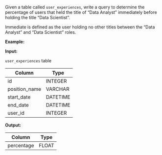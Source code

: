﻿
Given a table called  `user_experiences`, write a query to determine the percentage of users that held the title of “Data Analyst” immediately before holding the title “Data Scientist”.

Immediate is defined as the user holding no other titles between the “Data Analyst” and “Data Scientist” roles.

**Example:**

**Input:**

`user_experiences`  table

|    Column     |   Type   |
|---------------|----------|
| id            | INTEGER  |
| position_name | VARCHAR  |
| start_date    | DATETIME |
| end_date      | DATETIME |
| user_id       | INTEGER  |


**Output:**


|   Column   | Type  |
|------------|-------|
| percentage | FLOAT |


